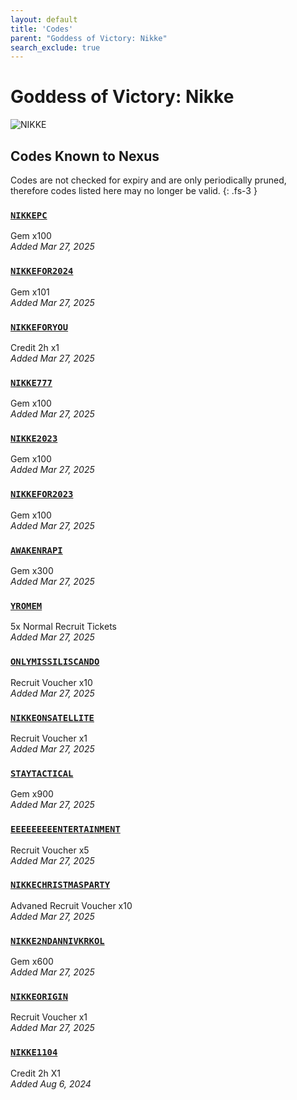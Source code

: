 ```yaml
---
layout: default
title: 'Codes'
parent: "Goddess of Victory: Nikke"
search_exclude: true
---
```


# Goddess of Victory: Nikke

![NIKKE](https://cdn.discordapp.com/emojis/1323743264632995982.png)

## Codes Known to Nexus

Codes are not checked for expiry and are only periodically pruned, therefore codes listed here may no longer be valid.
{: .fs-3 }

### [`NIKKEPC`](https://nexus-codes.app/copy/?code=NIKKEPC)

Gem x100<br />*Added Mar 27, 2025*

### [`NIKKEFOR2024`](https://nexus-codes.app/copy/?code=NIKKEFOR2024)

Gem x101<br />*Added Mar 27, 2025*

### [`NIKKEFORYOU`](https://nexus-codes.app/copy/?code=NIKKEFORYOU)

Credit 2h x1<br />*Added Mar 27, 2025*

### [`NIKKE777`](https://nexus-codes.app/copy/?code=NIKKE777)

Gem x100<br />*Added Mar 27, 2025*

### [`NIKKE2023`](https://nexus-codes.app/copy/?code=NIKKE2023)

Gem x100<br />*Added Mar 27, 2025*

### [`NIKKEFOR2023`](https://nexus-codes.app/copy/?code=NIKKEFOR2023)

Gem x100<br />*Added Mar 27, 2025*

### [`AWAKENRAPI`](https://nexus-codes.app/copy/?code=AWAKENRAPI)

Gem x300<br />*Added Mar 27, 2025*

### [`YROMEM`](https://nexus-codes.app/copy/?code=YROMEM)

5x Normal Recruit Tickets<br />*Added Mar 27, 2025*

### [`ONLYMISSILISCANDO`](https://nexus-codes.app/copy/?code=ONLYMISSILISCANDO)

Recruit Voucher x10<br />*Added Mar 27, 2025*

### [`NIKKEONSATELLITE`](https://nexus-codes.app/copy/?code=NIKKEONSATELLITE)

Recruit Voucher x1<br />*Added Mar 27, 2025*

### [`STAYTACTICAL`](https://nexus-codes.app/copy/?code=STAYTACTICAL)

Gem x900<br />*Added Mar 27, 2025*

### [`EEEEEEEEENTERTAINMENT`](https://nexus-codes.app/copy/?code=EEEEEEEEENTERTAINMENT)

Recruit Voucher x5<br />*Added Mar 27, 2025*

### [`NIKKECHRISTMASPARTY`](https://nexus-codes.app/copy/?code=NIKKECHRISTMASPARTY)

Advaned Recruit Voucher x10<br />*Added Mar 27, 2025*

### [`NIKKE2NDANNIVKRKOL`](https://nexus-codes.app/copy/?code=NIKKE2NDANNIVKRKOL)

Gem x600<br />*Added Mar 27, 2025*

### [`NIKKEORIGIN`](https://nexus-codes.app/copy/?code=NIKKEORIGIN)

Recruit Voucher x1<br />*Added Mar 27, 2025*

### [`NIKKE1104`](https://nexus-codes.app/copy/?code=NIKKE1104)

Credit 2h X1<br />*Added Aug 6, 2024*